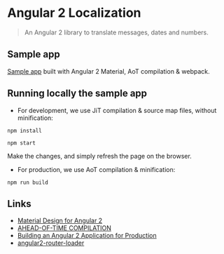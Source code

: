 # Angular 2 Localization
> An Angular 2 library to translate messages, dates and numbers.

## Sample app
[Sample app](http://robisim74.github.io/angular2localization) built with Angular 2 Material, AoT compilation & webpack.

## Running locally the sample app
- For development, we use JiT compilation & source map files, without minification:
```Shell
npm install

npm start
```
Make the changes, and simply refresh the page on the browser.

- For production, we use AoT compilation & minification:
```Shell
npm run build
```

## Links
- [Material Design for Angular 2](https://github.com/angular/material2)
- [AHEAD-OF-TIME COMPILATION](https://angular.io/docs/ts/latest/cookbook/aot-compiler.html)
- [Building an Angular 2 Application for Production](http://blog.mgechev.com/2016/06/26/tree-shaking-angular2-production-build-rollup-javascript/)
- [angular2-router-loader](https://github.com/brandonroberts/angular2-router-loader)
